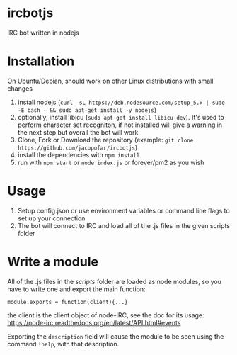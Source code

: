 # ircbotjs
IRC bot written in nodejs

Installation
===========

On Ubuntu/Debian, should work on other Linux distributions with small changes

1. install nodejs (`curl -sL https://deb.nodesource.com/setup_5.x | sudo -E bash - && sudo apt-get install -y nodejs`)
2. optionally, install libicu (`sudo apt-get install libicu-dev`). It's used to perform character set recogniton, if not installed will give a warning in the next step but overall the bot will work
3. Clone, Fork or Download the repository (example: `git clone https://github.com/jacopofar/ircbotjs`)
4. install the dependencies with `npm install`
5. run with `npm start` or `node index.js` or forever/pm2 as you wish

Usage
=====

1. Setup config.json or use environment variables or command line flags to set up your connection
2. The bot will connect to IRC and load all of the .js files in the given scripts folder

Write a module
==============

All of the .js files in the *scripts* folder are loaded as node modules, so you have to write one and export the main function:

`module.exports = function(client){...}`

the client is the client object of node-IRC, see the doc for its usage: https://node-irc.readthedocs.org/en/latest/API.html#events

Exporting the `description` field will cause the module to be seen using the command `!help`, with that description.


